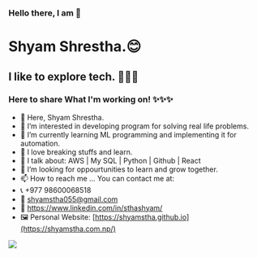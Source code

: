 ### Hello there, I am 👏
# Shyam Shrestha.😊  
## I like to explore tech. 🚀🚀🚀
### Here to share What I'm working on! ✨✨✨


- 👋 Here, Shyam Shrestha.
- 👀 I’m interested in developing program for solving real life problems.
- 🌱 I’m currently learning ML programming and implementing it for automation.
- 🎉 I love breaking stuffs and learn.
- 📣 I talk about: AWS | My SQL | Python | Github | React
- 💞️ I’m looking for oppourtunities to learn and grow together.
- 📫 How to reach me ... You can contact me at:
- 📞 +977 98600068518
- 📧 shyamstha055@gmail.com
- 🧑 https://www.linkedin.com/in/sthashyam/
- 🖼 Personal Website: [https://shyamstha.github.io](https://shyamstha.com.np/)

<img src="https://github-readme-stats.vercel.app/api?username=ShyamStha&&show_icons=true&title_color=#ffffff&icon_color=bb2acf&text_color=daf7dc&bg_color=000000">
